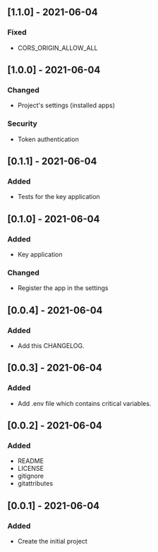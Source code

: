 ## [1.1.0] - 2021-06-04
### Fixed
- CORS_ORIGIN_ALLOW_ALL

## [1.0.0] - 2021-06-04
### Changed
- Project's settings (installed apps)
### Security
- Token authentication

## [0.1.1] - 2021-06-04
### Added
- Tests for the key application

## [0.1.0] - 2021-06-04
### Added
- Key application

### Changed
- Register the app in the settings

## [0.0.4] - 2021-06-04
### Added
- Add this CHANGELOG. 

## [0.0.3] - 2021-06-04
### Added
- Add .env file  which contains critical variables.

## [0.0.2] - 2021-06-04
### Added
- README
- LICENSE
- gitignore
- gitattributes

## [0.0.1] - 2021-06-04
### Added
- Create the initial project